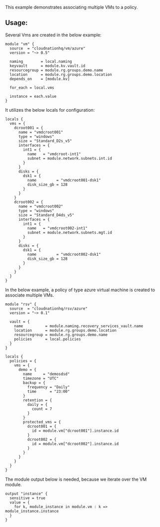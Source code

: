 This example demonstrates associating multiple VMs to a policy.

## Usage:

Several Vms are created in the below example:

```hcl
module "vm" {
  source  = "cloudnationhq/vm/azure"
  version = "~> 0.5"

  naming        = local.naming
  keyvault      = module.kv.vault.id
  resourcegroup = module.rg.groups.demo.name
  location      = module.rg.groups.demo.location
  depends_on    = [module.kv]

  for_each = local.vms

  instance = each.value
}
```

It utilizes the below locals for configuration:

```hcl
locals {
  vms = {
    dcroot001 = {
      name = "vmdcroot001"
      type = "windows"
      size = "Standard_D2s_v5"
      interfaces = {
        int1 = {
          name   = "vmdcroot-int1"
          subnet = module.network.subnets.int.id
        }
      }
      disks = {
        dsk1 = {
          name         = "vmdcroot001-dsk1"
          disk_size_gb = 128
        }
      }
    }
    dcroot002 = {
      name = "vmdcroot002"
      type = "windows"
      size = "Standard_D4ds_v5"
      interfaces = {
        int1 = {
          name   = "vmdcroot002-int1"
          subnet = module.network.subnets.mgt.id
        }
      }
      disks = {
        dsk1 = {
          name         = "vmdcroot002-dsk1"
          disk_size_gb = 128
        }
      }
    }
  }
}
```

In the below example, a policy of type azure virtual machine is created to associate multiple VMs.

```hcl
module "rsv" {
  source  = "cloudnationhq/rsv/azure"
  version = "~> 0.1"

  vault = {
    name          = module.naming.recovery_services_vault.name
    location      = module.rg.groups.demo.location
    resourcegroup = module.rg.groups.demo.name
    policies      = local.policies
  }
}
```

```hcl
locals {
  policies = {
    vms = {
      demo = {
        name     = "demosdsd"
        timezone = "UTC"
        backup = {
          frequency = "Daily"
          time      = "23:00"
        }
        retention = {
          daily = {
            count = 7
          }
        }
        protected_vms = {
          dcroot001 = {
            id = module.vm["dcroot001"].instance.id
          }
          dcroot002 = {
            id = module.vm["dcroot002"].instance.id
          }
        }
      }
    }
  }
}
```

The module output below is needed, because we iterate over the VM module.

```hcl
output "instance" {
  sensitive = true
  value = {
    for k, module_instance in module.vm : k => module_instance.instance
  }
}
```
